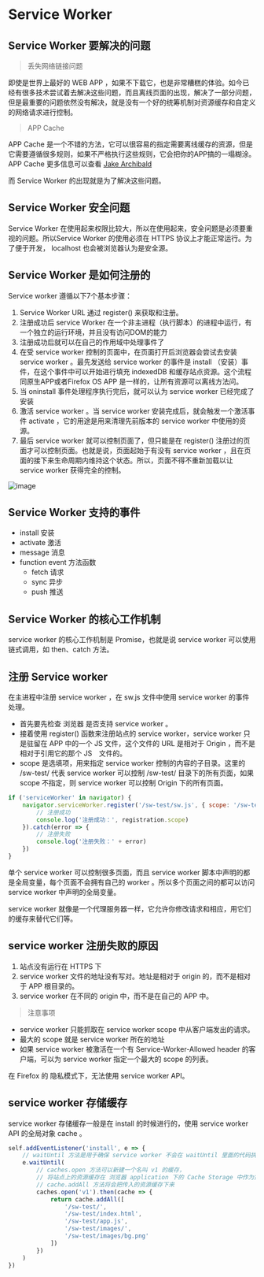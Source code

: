 # Service Worker

## Service Worker 要解决的问题

> 丢失网络链接问题

即使是世界上最好的 WEB APP ，如果不下载它，也是非常糟糕的体验。如今已经有很多技术尝试着去解决这些问题，而且离线页面的出现，解决了一部分问题，但是最重要的问题依然没有解决，就是没有一个好的统筹机制对资源缓存和自定义的网络请求进行控制。

> APP Cache

APP Cache 是一个不错的方法，它可以很容易的指定需要离线缓存的资源，但是它需要遵循很多规则，如果不严格执行这些规则，它会把你的APP搞的一塌糊涂。APP Cache 更多信息可以查看 [Jake Archibald](http://alistapart.com/article/application-cache-is-a-douchebag)

而 Service Worker 的出现就是为了解决这些问题。

## Service Worker 安全问题

Service Worker 在使用起来权限比较大，所以在使用起来，安全问题是必须要重视的问题。所以Service Worker 的使用必须在 HTTPS 协议上才能正常运行。为了便于开发， localhost 也会被浏览器认为是安全源。

## Service Worker 是如何注册的

Service worker 遵循以下7个基本步骤：

1. Service Worker URL 通过 register() 来获取和注册。
2. 注册成功后 service Worker 在一个非主进程（执行脚本）的进程中运行，有一个独立的运行环境，并且没有访问DOM的能力
3. 注册成功后就可以在自己的作用域中处理事件了
4. 在受 service worker 控制的页面中，在页面打开后浏览器会尝试去安装 service worker 。最先发送给 service worker 的事件是 install （安装）事件，在这个事件中可以开始进行填充 indexedDB 和缓存站点资源。这个流程同原生APP或者Firefox OS APP 是一样的，让所有资源可以离线方法问。
5. 当 oninstall 事件处理程序执行完后，就可以认为 service worker 已经完成了安装
6. 激活 service worker 。当 service worker 安装完成后，就会触发一个激活事件 activate ，它的用途是用来清理先前版本的 service worker 中使用的资源。
7. 最后 service worker 就可以控制页面了，但只能是在 register() 注册过的页面才可以控制页面。也就是说，页面起始于有没有 service worker ，且在页面的接下来生命周期内维持这个状态。所以，页面不得不重新加载以让 service worker 获得完全的控制。

![image](https://mdn.mozillademos.org/files/12636/sw-lifecycle.png)

## Service Worker 支持的事件

- install 安装
- activate 激活
- message 消息
- function event 方法函数
    - fetch 请求
    - sync 异步
    - push 推送

## Service Worker 的核心工作机制

service worker 的核心工作机制是 Promise，也就是说 service worker 可以使用链式调用，如 then、catch 方法。

## 注册 Service worker

在主进程中注册 service worker ，在 sw.js 文件中使用 service worker 的事件处理。

- 首先要先检查 浏览器 是否支持 service worker 。
- 接着使用 register() 函数来注册站点的 service worker，service worker 只是驻留在 APP 中的一个 JS 文件，这个文件的 URL 是相对于 Origin ，而不是相对于引用它的那个 JS　文件的。
- scope 是选填项，用来指定 service worker 控制的内容的子目录。这里的 /sw-test/ 代表 service worker 可以控制 /sw-test/ 目录下的所有页面，如果 scope 不指定，则 service worker 可以控制 Origin 下的所有页面。

```js
if ('serviceWorker' in navigator) {
    navigator.serviceWorker.register('/sw-test/sw.js', { scope: '/sw-test/' }).then(registration => {
        // 注册成功
        console.log('注册成功：', registration.scope)
    }).catch(error => {
        // 注册失败
        console.log('注册失败：' + error)
    })
}
```
单个 service worker 可以控制很多页面，而且 service worker 脚本中声明的都是全局变量，每个页面不会拥有自己的 worker 。所以多个页面之间的都可以访问 service worker 中声明的全局变量。

service worker 就像是一个代理服务器一样，它允许你修改请求和相应，用它们的缓存来替代它们等。

## service worker 注册失败的原因

1. 站点没有运行在 HTTPS 下
2. service worker 文件的地址没有写对。地址是相对于 origin 的，而不是相对于 APP 根目录的。
3. service worker 在不同的 origin 中，而不是在自己的 APP 中。

> 注意事项

- service worker 只能抓取在 service worker scope 中从客户端发出的请求。
- 最大的 scope 就是 service worker 所在的地址
- 如果 service worker 被激活在一个有 Service-Worker-Allowed header 的客户端，可以为 service worker 指定一个最大的 scope 的列表。

在 Firefox 的 隐私模式下，无法使用 service worker API。

## service worker 存储缓存

service worker 存储缓存一般是在 install 的时候进行的，使用 service worker API 的全局对象 cache 。

```js
self.addEventListener('install', e => {
    // waitUntil 方法是用于确保 service worker 不会在 waitUntil 里面的代码执行完成之前完成安装，导致存储失败
    e.waitUntil(
        // caches.open 方法可以新建一个名叫 v1 的缓存，
        // 将站点上的资源缓存在 浏览器 application 下的 Cache Storage 中作为第一个版本
        // cache.addAll 方法将会把传入的资源缓存下来
        caches.open('v1').then(cache => {
            return cache.addAll([
                '/sw-test/',
                '/sw-test/index.html',
                '/sw-test/app.js',
                '/sw-test/images/',
                '/sw-test/images/bg.png'
            ])
        })
    )
})
```
